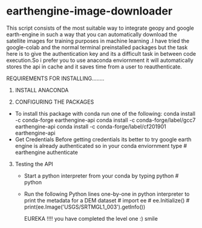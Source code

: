 # earthengine-image-downloader
This script consists of the most suitable way to integrate geopy and google earth-engine in such a way that you can automatically download the
satellite images for training purposes in machine learning .I have tried the google-colab and the normal  terminal preinstalled packages but the task
here is to give the authentication key and its a difficult task in between code execution.So i prefer you to  use anaconda enviornment it will automatically stores the api in cache and it saves time from a user to reauthenticate.

 REQUIREMENTS FOR INSTALLING........
 
 1) INSTALL ANACONDA
 
 2) CONFIGURING THE PACKAGES
   * To install this package with conda run one of the following:
       conda install -c conda-forge earthengine-api
       conda install -c conda-forge/label/gcc7 earthengine-api
       conda install -c conda-forge/label/cf201901 earthengine-api
   * Get Credentials
      Before getting credentials its better to try google earth engine is already authenticated so in your conda enviornment type
             # earthengine authenticate
3) Testing the API
   * Start a python interpreter from your conda by typing python
             # python 
   * Run the following Python lines one-by-one in python interpreter to print the metadata for a DEM dataset
             # import ee
             # ee.Initialize()
             # print(ee.Image('USGS/SRTMGL1_003').getInfo())
 
 
 
      EUREKA !!!! you have completed the level one :) smile 
             

 

